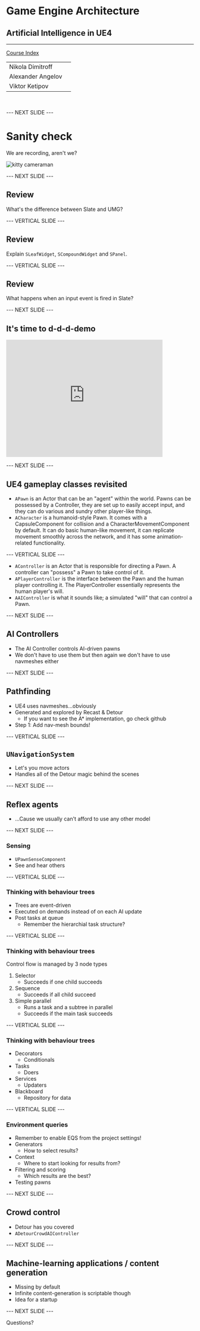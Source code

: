 # Game Engine Architecture

## Artificial Intelligence in UE4

---------------------
[Course Index](http://nikoladimitroff.github.io/Game-Engine-Architecture)

<div class="authors-section">
<table>
<tbody>
    <tr>
        <td>
            Nikola Dimitroff
        </td>
        <td>
            <a target="_blank" href="https://dimitroff.bg"><i class="fa fa-rss"></i></a>
            <a target="_blank" href="mailto:nikola@dimitroff.bg"><i class="fa fa-envelope-o"></i></a>
            <a target="_blank" href="https://github.com/nikoladimitroff"><i class="fa fa-github"></i></a>
            <a target="_blank" href="https://twitter.com/nikoladimitroff"><i class="fa fa-twitter"></i></a>
        </td>
    </tr>
    <tr>
        <td>
            Alexander Angelov
        </td>
        <td>
            <a target="_blank" href="mailto:aleksandar.angelovv@gmail.com"><i class="fa fa-envelope-o"></i></a>
            <a target="_blank" href="https://github.com/Alekssasho"><i class="fa fa-github"></i></a>
            <a target="_blank" href="https://twitter.com/Alekssasho"><i class="fa fa-twitter"></i></a>
        </td>
    </tr>
    <tr>
        <td>
            Viktor Ketipov
        </td>
        <td>
            <a target="_blank" href="mailto:viktor@kipiinteractive.com"><i class="fa fa-envelope-o"></i></a>
            <a target="_blank" href="https://github.com/k1p1"><i class="fa fa-github"></i></a>
            <a target="_blank" href="https://twitter.com/xk1p1x"><i class="fa fa-twitter"></i></a></p>
        </td>
    </tr>
</tbody>
</table>
</div>

<div class="companies-section">
<a class="ubisoft-logo" href="https://ubisoft.com" target="_blank"></a>
<br>
<a class="kipi-logo" href="http://kipiinteractive.com" target="_blank"></a>
</div>

--- NEXT SLIDE ---

# Sanity check

We are recording, aren't we?

![kitty cameraman](http://www.catster.com/wp-content/uploads/2015/06/335f4392f011a80324e09f5ace0b3f57.jpg)

--- NEXT SLIDE ---

## Review

What's the difference between Slate and UMG?

--- VERTICAL SLIDE ---

## Review

Explain `SLeafWidget`, `SCompoundWidget` and `SPanel`.

--- VERTICAL SLIDE ---

## Review

What happens when an input event is fired in Slate?

--- NEXT SLIDE ---

## It's time to d-d-d-demo

<iframe width="420" height="315" src="https://www.youtube.com/embed/gnyTVplGCFU" frameborder="0" allowfullscreen></iframe>

--- NEXT SLIDE ---

## UE4 gameplay classes revisited


* `APawn` is an Actor that can be an "agent" within the world.
Pawns can be possessed by a Controller, they are set up to easily
accept input, and they can do various and sundry other player-like
things.
* `ACharacter` is a humanoid-style Pawn. It comes with a CapsuleComponent
for collision and a CharacterMovementComponent by default. It can do basic
human-like movement, it can replicate movement smoothly across the network,
and it has some animation-related functionality.

--- VERTICAL SLIDE ---

* `AController` is an Actor that is responsible for directing a Pawn.
A controller can "possess" a Pawn to take control of it.
* `APlayerController` is the interface between the Pawn and the
human player controlling it. The PlayerController essentially represents the human player's will.
* `AAIController` is what it sounds like; a simulated "will" that can control a Pawn.

--- NEXT SLIDE ---

## AI Controllers

* The AI Controller controls AI-driven pawns
* We don't have to use them
but then again we don't have to use navmeshes either

--- NEXT SLIDE ---

## Pathfinding

* UE4 uses navmeshes...obviously
* Generated and explored by Recast & Detour
    - If you want to see the A* implementation, go check github
* Step 1: Add nav-mesh bounds!

--- VERTICAL SLIDE ---

## `UNavigationSystem`

* Let's you move actors
* Handles all of the Detour magic behind the scenes

--- NEXT SLIDE ---

## Reflex agents

* ...Cause we usually can't afford to use any other model

--- NEXT SLIDE ---

### Sensing

* `UPawnSenseComponent`
* See and hear others

--- VERTICAL SLIDE ---

### Thinking with behaviour trees

* Trees are event-driven
* Executed on demands instead of on each AI update
* Post tasks at queue
    - Remember the hierarchial task structure?

--- VERTICAL SLIDE ---

### Thinking with behaviour trees

Control flow is managed by 3 node types

1. Selector
    - Succeeds if one child succeeds
1. Sequence
    - Succeeds if all child succeed
1. Simple parallel
    - Runs a task and a subtree in parallel
    - Succeeds if the main task succeeds

--- VERTICAL SLIDE ---

### Thinking with behaviour trees

* Decorators
    - Conditionals
* Tasks
    - Doers
* Services
    - Updaters
* Blackboard
    - Repository for data

--- VERTICAL SLIDE ---

### Environment queries

* Remember to enable EQS from the project settings!
* Generators
    - How to select results?
* Context
    - Where to start looking for results from?
* Filtering and scoring
    - Which results are the best?
* Testing pawns

--- NEXT SLIDE ---

## Crowd control

* Detour has you covered
* `ADetourCrowdAIController`

--- NEXT SLIDE ---

## Machine-learning applications / content generation

* Missing by default
* Infinite content-generation is scriptable though
* Idea for a startup

--- NEXT SLIDE ---

Questions?
